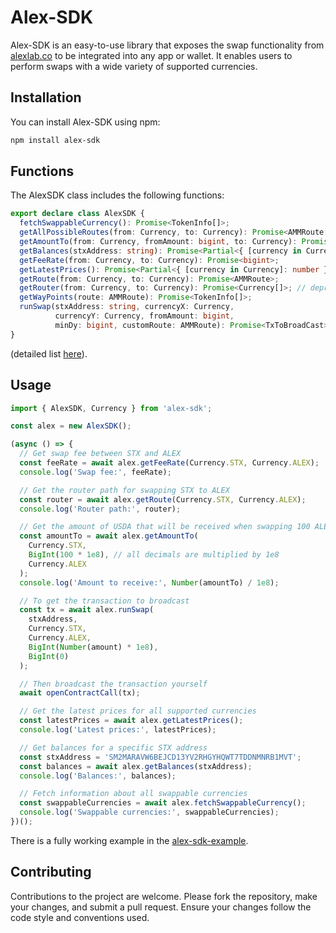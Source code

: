 # Alex-SDK

Alex-SDK is an easy-to-use library that exposes the swap functionality from [alexlab.co](https://app.alexlab.co/swap) to be integrated into any app or wallet. It enables users to perform swaps with a wide variety of supported currencies.

## Installation

You can install Alex-SDK using npm:

```bash
npm install alex-sdk
```

## Functions

The AlexSDK class includes the following functions:

```typescript
export declare class AlexSDK {
  fetchSwappableCurrency(): Promise<TokenInfo[]>;
  getAllPossibleRoutes(from: Currency, to: Currency): Promise<AMMRoute[]>;   
  getAmountTo(from: Currency, fromAmount: bigint, to: Currency): Promise<bigint>;
  getBalances(stxAddress: string): Promise<Partial<{ [currency in Currency]: bigint }>>;
  getFeeRate(from: Currency, to: Currency): Promise<bigint>;
  getLatestPrices(): Promise<Partial<{ [currency in Currency]: number }>>;
  getRoute(from: Currency, to: Currency): Promise<AMMRoute>;
  getRouter(from: Currency, to: Currency): Promise<Currency[]>; // deprecated
  getWayPoints(route: AMMRoute): Promise<TokenInfo[]>;
  runSwap(stxAddress: string, currencyX: Currency, 
          currencyY: Currency, fromAmount: bigint, 
          minDy: bigint, customRoute: AMMRoute): Promise<TxToBroadCast>;
}
```

(detailed list [here](./documentation.md)).

## Usage

```typescript
import { AlexSDK, Currency } from 'alex-sdk';

const alex = new AlexSDK();

(async () => {
  // Get swap fee between STX and ALEX
  const feeRate = await alex.getFeeRate(Currency.STX, Currency.ALEX);
  console.log('Swap fee:', feeRate);

  // Get the router path for swapping STX to ALEX
  const router = await alex.getRoute(Currency.STX, Currency.ALEX);
  console.log('Router path:', router);

  // Get the amount of USDA that will be received when swapping 100 ALEX
  const amountTo = await alex.getAmountTo(
    Currency.STX,
    BigInt(100 * 1e8), // all decimals are multiplied by 1e8
    Currency.ALEX
  );
  console.log('Amount to receive:', Number(amountTo) / 1e8);

  // To get the transaction to broadcast
  const tx = await alex.runSwap(
    stxAddress,
    Currency.STX,
    Currency.ALEX,
    BigInt(Number(amount) * 1e8),
    BigInt(0)
  );

  // Then broadcast the transaction yourself
  await openContractCall(tx);

  // Get the latest prices for all supported currencies
  const latestPrices = await alex.getLatestPrices();
  console.log('Latest prices:', latestPrices);

  // Get balances for a specific STX address
  const stxAddress = 'SM2MARAVW6BEJCD13YV2RHGYHQWT7TDDNMNRB1MVT';
  const balances = await alex.getBalances(stxAddress);
  console.log('Balances:', balances);

  // Fetch information about all swappable currencies
  const swappableCurrencies = await alex.fetchSwappableCurrency();
  console.log('Swappable currencies:', swappableCurrencies);    
})();
```

There is a fully working example in the [alex-sdk-example](https://github.com/alexgo-io/alex-sdk-example).

## Contributing

Contributions to the project are welcome. Please fork the repository, make your changes, and submit a pull request. Ensure your changes follow the code style and conventions used.
